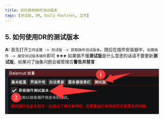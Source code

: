 ```yaml
---
title: 如何使用DR的测试版本
tags: [测试版, DR, Daily Routines, 卫月]
---
```


## 5. 如何使用DR的测试版本
**A:** 首先打开`卫月设置 -> 测试版 -> 获取插件测试版本`。随后在插件安装器中，`右键插件 -> 接受测试版本插件`即可
**※※※** 如果搞不懂**测试版**是什么意思的话请不要更新**测试版**，如果问了抽象问题会被管理员**警告并禁言**

![DR Test](/assets/FAQ/Main/DRTest.png)

